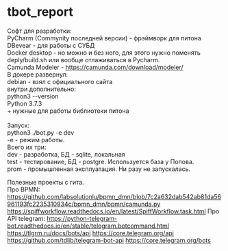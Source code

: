 # tbot_report

Софт для разработки:<br>
PyCharm (Commynity последней версии) - фрэймворк для питона<br>
DBevear - для работы с СУБД<br>
Docker desktop - но можно и без него, для этого нужно поменять deply/build.sh или вообще отлаживаться в Pycharm. <br>
Camunda Modeler - https://camunda.com/download/modeler/ <br>
В докере развернул:<br>
debian - взял с официального сайта<br>
  внутри дополнительно:<br>
    python3 --version<br>
    Python 3.7.3<br>
    +  нужные для работы библиотеки питона<br>
    <br>
Запуск: <br>
python3 ./bot.py -e dev<br>
-e - режим работы. <br>
Всего их три:<br>
  dev - разработка, БД - sqlite, локальная<br>
  test - тестирование, БД - postgre.  Используется база у Попова.<br>
  prom - промышленная эксплуатация. Ни разу не запускалась.<br>

    


Полезные проекты с гита.<br>
Про BPMN:<br>
https://github.com/labsolutionlu/bpmn_dmn/blob/7c2a632dab542ab81da56961193fc2235310934c/bpmn_dmn/bpmn/camunda.py 
https://spiffworkflow.readthedocs.io/en/latest/SpiffWorkflow.task.html
Про API telegram:
https://python-telegram-bot.readthedocs.io/en/stable/telegram.botcommand.html
https://tlgrm.ru/docs/bots/api
https://core.telegram.org/api
https://github.com/tdlib/telegram-bot-api
https://core.telegram.org/bots
